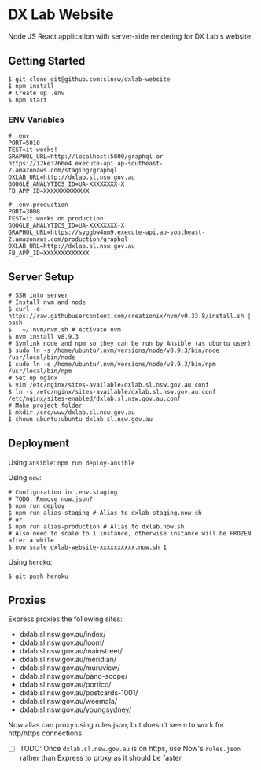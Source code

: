 # DX Lab Website

Node JS React application with server-side rendering for DX Lab's website.

## Getting Started

```
$ git clone git@github.com:slnsw/dxlab-website
$ npm install
# Create up .env
$ npm start
```

### ENV Variables

```
# .env
PORT=5010
TEST=it works!
GRAPHQL_URL=http://localhost:5000/graphql or https://12ke3766e4.execute-api.ap-southeast-2.amazonaws.com/staging/graphql
DXLAB_URL=http://dxlab.sl.nsw.gov.au
GOOGLE_ANALYTICS_ID=UA-XXXXXXXX-X
FB_APP_ID=XXXXXXXXXXXXX

# .env.production
PORT=3000
TEST=it works on production!
GOOGLE_ANALYTICS_ID=UA-XXXXXXXX-X
GRAPHQL_URL=https://syggbw4nm9.execute-api.ap-southeast-2.amazonaws.com/production/graphql
DXLAB_URL=http://dxlab.sl.nsw.gov.au
FB_APP_ID=XXXXXXXXXXXXX
```

## Server Setup

```
# SSH into server
# Install nvm and node
$ curl -o- https://raw.githubusercontent.com/creationix/nvm/v0.33.8/install.sh | bash
$ . ~/.nvm/nvm.sh # Activate nvm
$ nvm install v8.9.3
# Symlink node and npm so they can be run by Ansible (as ubuntu user)
$ sudo ln -s /home/ubuntu/.nvm/versions/node/v8.9.3/bin/node /usr/local/bin/node
$ sudo ln -s /home/ubuntu/.nvm/versions/node/v8.9.3/bin/npm /usr/local/bin/npm
# Set up nginx
$ vim /etc/nginx/sites-available/dxlab.sl.nsw.gov.au.conf
$ ln -s /etc/nginx/sites-available/dxlab.sl.nsw.gov.au.conf /etc/nginx/sites-enabled/dxlab.sl.nsw.gov.au.conf
# Make project folder
$ mkdir /src/www/dxlab.sl.nsw.gov.au
$ chown ubuntu:ubuntu dxlab.sl.nsw.gov.au
```

## Deployment

Using `ansible`: `npm run deploy-ansible`

Using `now`:

```
# Configuration in .env.staging
# TODO: Remove now.json?
$ npm run deploy
$ npm run alias-staging # Alias to dxlab-staging.now.sh
# or
$ npm run alias-production # Alias to dxlab.now.sh
# Also need to scale to 1 instance, otherwise instance will be FROZEN after a while
$ now scale dxlab-website-xxxxxxxxxx.now.sh 1
```

Using `heroku`:

```
$ git push heroku
```

## Proxies

Express proxies the following sites:

* dxlab.sl.nsw.gov.au/index/
* dxlab.sl.nsw.gov.au/loom/
* dxlab.sl.nsw.gov.au/mainstreet/
* dxlab.sl.nsw.gov.au/meridian/
* dxlab.sl.nsw.gov.au/muruview/
* dxlab.sl.nsw.gov.au/pano-scope/
* dxlab.sl.nsw.gov.au/portico/
* dxlab.sl.nsw.gov.au/postcards-1001/
* dxlab.sl.nsw.gov.au/weemala/
* dxlab.sl.nsw.gov.au/youngsydney/

Now alias can proxy using rules.json, but doesn't seem to work for http/https connections.

* [ ] TODO: Once `dxlab.sl.nsw.gov.au` is on https, use Now's `rules.json` rather than Express to proxy as it should be faster.
